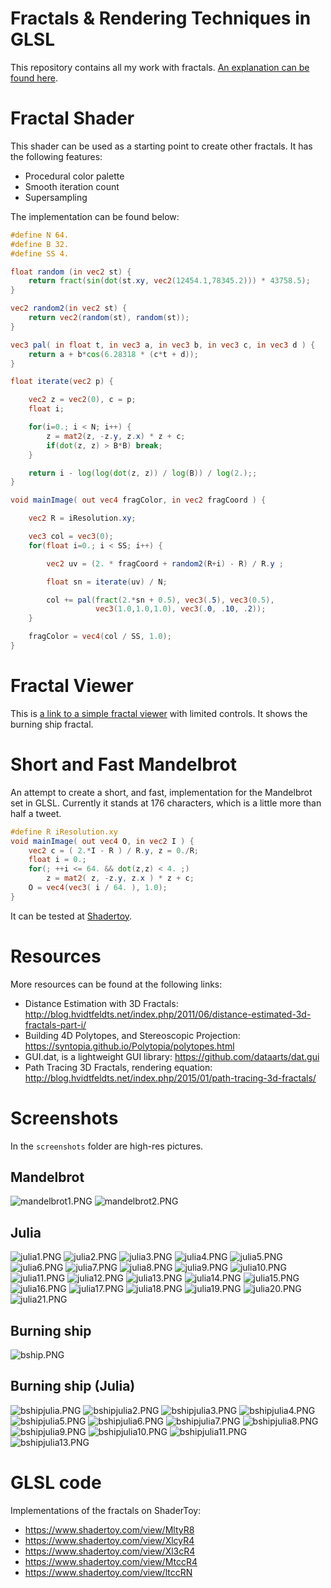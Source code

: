﻿# Fractals & Rendering Techniques in GLSL

This repository contains all my work with fractals. [An explanation can be found here](https://darkeclipz.github.io/fractals/paper/Fractals%20&%20Rendering%20Techniques.html).

# Fractal Shader

This shader can be used as a starting point to create other fractals. It has the following features:

 * Procedural color palette
 * Smooth iteration count
 * Supersampling

The implementation can be found below:

```glsl
#define N 64.
#define B 32.
#define SS 4.

float random (in vec2 st) {
    return fract(sin(dot(st.xy, vec2(12454.1,78345.2))) * 43758.5);
}

vec2 random2(in vec2 st) {
    return vec2(random(st), random(st));    
}

vec3 pal( in float t, in vec3 a, in vec3 b, in vec3 c, in vec3 d ) {
    return a + b*cos(6.28318 * (c*t + d));
}

float iterate(vec2 p) {

    vec2 z = vec2(0), c = p;
    float i;

    for(i=0.; i < N; i++) {
        z = mat2(z, -z.y, z.x) * z + c;
        if(dot(z, z) > B*B) break;
    }

    return i - log(log(dot(z, z)) / log(B)) / log(2.);;     
}

void mainImage( out vec4 fragColor, in vec2 fragCoord ) {

    vec2 R = iResolution.xy;

    vec3 col = vec3(0);
    for(float i=0.; i < SS; i++) {

        vec2 uv = (2. * fragCoord + random2(R+i) - R) / R.y ;

        float sn = iterate(uv) / N;   

        col += pal(fract(2.*sn + 0.5), vec3(.5), vec3(0.5), 
                   vec3(1.0,1.0,1.0), vec3(.0, .10, .2));
    }

    fragColor = vec4(col / SS, 1.0);
}
```

# Fractal Viewer
 
This is [a link to a simple fractal viewer](https://darkeclipz.github.io/fractals/viewer/index.html) with limited controls. It shows the burning ship fractal. 

# Short and Fast Mandelbrot

An attempt to create a short, and fast, implementation for the Mandelbrot set in GLSL. Currently it stands at 176 characters, which is a little more than half a tweet.

```glsl
#define R iResolution.xy
void mainImage( out vec4 O, in vec2 I ) {
    vec2 c = ( 2.*I - R ) / R.y, z = 0./R; 
    float i = 0.;
	for(; ++i <= 64. && dot(z,z) < 4. ;)
        z = mat2( z, -z.y, z.x ) * z + c;
    O = vec4(vec3( i / 64. ), 1.0);
}
```

It can be tested at [Shadertoy](https://www.shadertoy.com/new).

# Resources

More resources can be found at the following links:
 
 * Distance Estimation with 3D Fractals: http://blog.hvidtfeldts.net/index.php/2011/06/distance-estimated-3d-fractals-part-i/
 * Building 4D Polytopes, and Stereoscopic Projection: https://syntopia.github.io/Polytopia/polytopes.html
 * GUI.dat, is a lightweight GUI library: https://github.com/dataarts/dat.gui
 * Path Tracing 3D Fractals, rendering equation: http://blog.hvidtfeldts.net/index.php/2015/01/path-tracing-3d-fractals/
 
# Screenshots

In the `screenshots` folder are high-res pictures.

## Mandelbrot

![mandelbrot1.PNG](screenshots/mandelbrot1.PNG)
![mandelbrot2.PNG](screenshots/mandelbrot2.PNG)

## Julia

![julia1.PNG](screenshots/julia1.PNG)
![julia2.PNG](screenshots/julia2.PNG)
![julia3.PNG](screenshots/julia3.PNG)
![julia4.PNG](screenshots/julia4.PNG)
![julia5.PNG](screenshots/julia5.PNG)
![julia6.PNG](screenshots/julia6.PNG)
![julia7.PNG](screenshots/julia7.PNG)
![julia8.PNG](screenshots/julia8.PNG)
![julia9.PNG](screenshots/julia9.PNG)
![julia10.PNG](screenshots/julia10.PNG)
![julia11.PNG](screenshots/julia11.PNG)
![julia12.PNG](screenshots/julia12.PNG)
![julia13.PNG](screenshots/julia13.PNG)
![julia14.PNG](screenshots/julia14.PNG)
![julia15.PNG](screenshots/julia15.PNG)
![julia16.PNG](screenshots/julia16.PNG)
![julia17.PNG](screenshots/julia17.PNG)
![julia18.PNG](screenshots/julia18.PNG)
![julia19.PNG](screenshots/julia19.PNG)
![julia20.PNG](screenshots/julia20.PNG)
![julia21.PNG](screenshots/julia21.PNG)

## Burning ship

![bship.PNG](screenshots/bship.PNG)

## Burning ship (Julia)

![bshipjulia.PNG](screenshots/bshipjulia.PNG)
![bshipjulia2.PNG](screenshots/bshipjulia2.PNG)
![bshipjulia3.PNG](screenshots/bshipjulia3.PNG)
![bshipjulia4.PNG](screenshots/bshipjulia4.PNG)
![bshipjulia5.PNG](screenshots/bshipjulia5.PNG)
![bshipjulia6.PNG](screenshots/bshipjulia6.PNG)
![bshipjulia7.PNG](screenshots/bshipjulia7.PNG)
![bshipjulia8.PNG](screenshots/bshipjulia8.PNG)
![bshipjulia9.PNG](screenshots/bshipjulia9.PNG)
![bshipjulia10.PNG](screenshots/bshipjulia10.PNG)
![bshipjulia11.PNG](screenshots/bshipjulia11.PNG)
![bshipjulia13.PNG](screenshots/bshipjulia13.PNG)

 # GLSL code
 
Implementations of the fractals on ShaderToy:

 * https://www.shadertoy.com/view/MltyR8
 * https://www.shadertoy.com/view/XlcyR4
 * https://www.shadertoy.com/view/Xl3cR4
 * https://www.shadertoy.com/view/MtccR4
 * https://www.shadertoy.com/view/ltccRN

